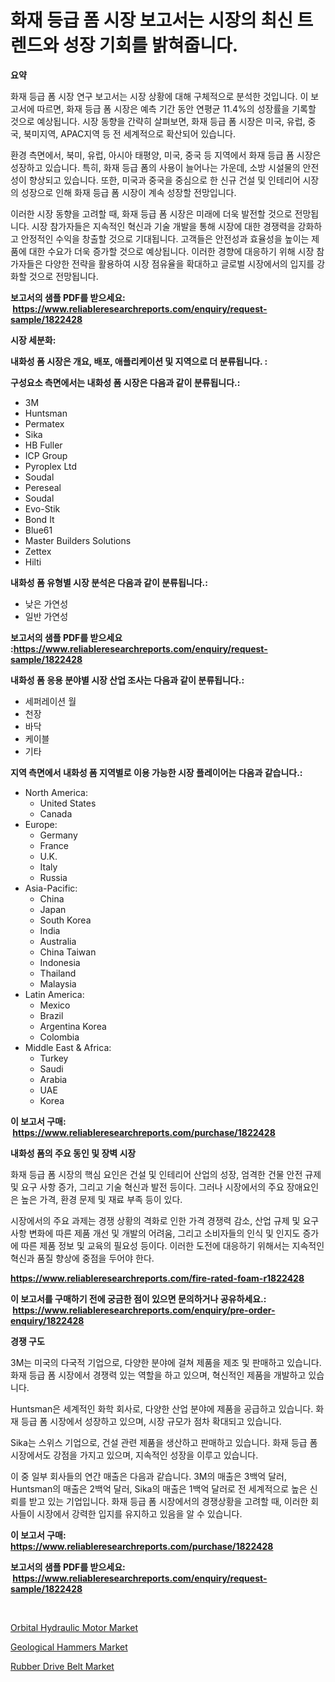 <p><h1>화재 등급 폼 시장 보고서는 시장의 최신 트렌드와 성장 기회를 밝혀줍니다.</h1></p><p><strong>요약</strong></p>
<p><p>화재 등급 폼 시장 연구 보고서는 시장 상황에 대해 구체적으로 분석한 것입니다. 이 보고서에 따르면, 화재 등급 폼 시장은 예측 기간 동안 연평균 11.4%의 성장률을 기록할 것으로 예상됩니다. 시장 동향을 간략히 살펴보면, 화재 등급 폼 시장은 미국, 유럽, 중국, 북미지역, APAC지역 등 전 세계적으로 확산되어 있습니다.</p><p>환경 측면에서, 북미, 유럽, 아시아 태평양, 미국, 중국 등 지역에서 화재 등급 폼 시장은 성장하고 있습니다. 특히, 화재 등급 폼의 사용이 늘어나는 가운데, 소방 시설물의 안전성이 향상되고 있습니다. 또한, 미국과 중국을 중심으로 한 신규 건설 및 인테리어 시장의 성장으로 인해 화재 등급 폼 시장이 계속 성장할 전망입니다.</p><p>이러한 시장 동향을 고려할 때, 화재 등급 폼 시장은 미래에 더욱 발전할 것으로 전망됩니다. 시장 참가자들은 지속적인 혁신과 기술 개발을 통해 시장에 대한 경쟁력을 강화하고 안정적인 수익을 창출할 것으로 기대됩니다. 고객들은 안전성과 효율성을 높이는 제품에 대한 수요가 더욱 증가할 것으로 예상됩니다. 이러한 경향에 대응하기 위해 시장 참가자들은 다양한 전략을 활용하여 시장 점유율을 확대하고 글로벌 시장에서의 입지를 강화할 것으로 전망됩니다.</p></p>
<p><strong>보고서의 샘플 PDF를 받으세요: &nbsp;<a href="https://www.reliableresearchreports.com/enquiry/request-sample/1822428">https://www.reliableresearchreports.com/enquiry/request-sample/1822428</a></strong></p>
<p><strong>시장 세분화:</strong></p>
<p><strong> 내화성 폼 시장은 개요, 배포, 애플리케이션 및 지역으로 더 분류됩니다. :</strong></p>
<p><strong>구성요소 측면에서는 내화성 폼 시장은 다음과 같이 분류됩니다.:</strong></p>
<p><ul><li>3M</li><li>Huntsman</li><li>Permatex</li><li>Sika</li><li>HB Fuller</li><li>ICP Group</li><li>Pyroplex Ltd</li><li>Soudal</li><li>Pereseal</li><li>Soudal</li><li>Evo-Stik</li><li>Bond It</li><li>Blue61</li><li>Master Builders Solutions</li><li>Zettex</li><li>Hilti</li></ul></p>
<p><strong> 내화성 폼 유형별 시장 분석은 다음과 같이 분류됩니다.:</strong></p>
<p><ul><li>낮은 가연성</li><li>일반 가연성</li></ul></p>
<p><strong>보고서의 샘플 PDF를 받으세요 :<a href="https://www.reliableresearchreports.com/enquiry/request-sample/1822428">https://www.reliableresearchreports.com/enquiry/request-sample/1822428</a></strong></p>
<p><strong> 내화성 폼 응용 분야별 시장 산업 조사는 다음과 같이 분류됩니다.:</strong></p>
<p><ul><li>세퍼레이션 월</li><li>천장</li><li>바닥</li><li>케이블</li><li>기타</li></ul></p>
<p><strong>지역 측면에서 내화성 폼 지역별로 이용 가능한 시장 플레이어는 다음과 같습니다.:</strong></p>
<p><ul>
    <li>
        North America:
        <ul>
            <li>United States</li>
            <li>Canada</li>
        </ul>
    </li>
    <li>
        Europe:
        <ul>
            <li>Germany</li>
            <li>France</li>
            <li>U.K.</li>
            <li>Italy</li>
            <li>Russia</li>
        </ul>
    </li>
    <li>
        Asia-Pacific:
        <ul>
            <li>China</li>
            <li>Japan</li>
            <li>South Korea</li>
            <li>India</li>
            <li>Australia</li>
            <li>China Taiwan</li>
            <li>Indonesia</li>
            <li>Thailand</li>
            <li>Malaysia</li>
        </ul>
    </li>
    <li>
        Latin America:
        <ul>
            <li>Mexico</li>
            <li>Brazil</li>
            <li>Argentina Korea</li>
            <li>Colombia</li>
        </ul>
    </li>
    <li>
        Middle East & Africa:
        <ul>
            <li>Turkey</li>
            <li>Saudi</li>
            <li>Arabia</li>
            <li>UAE</li>
            <li>Korea</li>
        </ul>
    </li>
    </ul></p>
<p><strong>이 보고서 구매: &nbsp;<a href="https://www.reliableresearchreports.com/purchase/1822428">https://www.reliableresearchreports.com/purchase/1822428</a></strong></p>
<p><strong>내화성 폼의 주요 동인 및 장벽 시장</strong></p>
<p><p>화재 등급 폼 시장의 핵심 요인은 건설 및 인테리어 산업의 성장, 엄격한 건물 안전 규제 및 요구 사항 증가, 그리고 기술 혁신과 발전 등이다. 그러나 시장에서의 주요 장애요인은 높은 가격, 환경 문제 및 재료 부족 등이 있다.</p><p>시장에서의 주요 과제는 경쟁 상황의 격화로 인한 가격 경쟁력 감소, 산업 규제 및 요구 사항 변화에 따른 제품 개선 및 개발의 어려움, 그리고 소비자들의 인식 및 인지도 증가에 따른 제품 정보 및 교육의 필요성 등이다. 이러한 도전에 대응하기 위해서는 지속적인 혁신과 품질 향상에 중점을 두어야 한다.</p></p>
<p><strong><a href="https://www.reliableresearchreports.com/fire-rated-foam-r1822428">https://www.reliableresearchreports.com/fire-rated-foam-r1822428</a></strong></p>
<p><strong>이 보고서를 구매하기 전에 궁금한 점이 있으면 문의하거나 공유하세요.: &nbsp;<a href="https://www.reliableresearchreports.com/enquiry/pre-order-enquiry/1822428">https://www.reliableresearchreports.com/enquiry/pre-order-enquiry/1822428</a></strong></p>
<p><strong>경쟁 구도</strong></p>
<p><p>3M는 미국의 다국적 기업으로, 다양한 분야에 걸쳐 제품을 제조 및 판매하고 있습니다. 화재 등급 폼 시장에서 경쟁력 있는 역할을 하고 있으며, 혁신적인 제품을 개발하고 있습니다.</p><p>Huntsman은 세계적인 화학 회사로, 다양한 산업 분야에 제품을 공급하고 있습니다. 화재 등급 폼 시장에서 성장하고 있으며, 시장 규모가 점차 확대되고 있습니다.</p><p>Sika는 스위스 기업으로, 건설 관련 제품을 생산하고 판매하고 있습니다. 화재 등급 폼 시장에서도 강점을 가지고 있으며, 지속적인 성장을 이루고 있습니다.</p><p>이 중 일부 회사들의 연간 매출은 다음과 같습니다. 3M의 매출은 3백억 달러, Huntsman의 매출은 2백억 달러, Sika의 매출은 1백억 달러로 전 세계적으로 높은 신뢰를 받고 있는 기업입니다. 화재 등급 폼 시장에서의 경쟁상황을 고려할 때, 이러한 회사들이 시장에서 강력한 입지를 유지하고 있음을 알 수 있습니다.</p></p>
<p><strong>이 보고서 구매: &nbsp; <a href="https://www.reliableresearchreports.com/purchase/1822428">https://www.reliableresearchreports.com/purchase/1822428</a></strong></p>
<p><strong>보고서의 샘플 PDF를 받으세요: &nbsp;<a href="https://www.reliableresearchreports.com/enquiry/request-sample/1822428">https://www.reliableresearchreports.com/enquiry/request-sample/1822428</a></strong><strong></strong></p>
<p>&nbsp;</p>
<p><p><a href="https://github.com/lataunyatinikmelvin59ilbd0dv/Market-Research-Report-List-2/blob/main/orbital-hydraulic-motor-market.md">Orbital Hydraulic Motor Market</a></p><p><a href="https://github.com/vimar16th/Market-Research-Report-List-4/blob/main/geological-hammers-market.md">Geological Hammers Market</a></p><p><a href="https://github.com/JameTravis/Market-Research-Report-List-4/blob/main/rubber-drive-belt-market.md">Rubber Drive Belt Market</a></p></p>